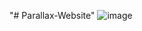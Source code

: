 "# Parallax-Website" 
![image](https://github.com/user-attachments/assets/77a3312c-2e5f-41de-a94f-3ce4b0785d4d)

